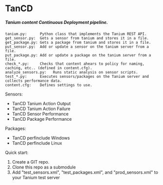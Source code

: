 # TanCD
##### Tanium content Continuous Deployment pipeline.

```
tanium.py:      Python class that implements the Tanium REST API.
get_sensor.py:  Gets a sensor from tanium and stores it in a file.
get_package.py: Gets a package from tanium and stores it in a file.
put_sensor.py:  Add or update a sensor on the tanium server from a file.
put_package.py: Add or update a package on the tanium server from a file.
check_*.py:     Checks that content ahears to policy for naming, caching, etc.. (defined in content.cfg).
analyze_sensors.py:   Runs static analysis on sensor scripts.
test_*.py:      Executes sensors/packages on the Tanium server and collects performance data.
content.cfg:    Defines settings to use.
```

Sensors:
- TanCD Tanium Action Output
- TanCD Tanium Action Failure
- TanCD Sensor Performance
- TanCD Package Performance

Packages:
- TanCD perfinclude Windows
- TanCD perfinclude Linux

Quick start:
1.  Create a GIT repo.
2.  Clone this repo as a submodule
3.  Add "test_sensors.xml", "test_packages.xml", and "prod_sensors.xml" to your Tanium test server
